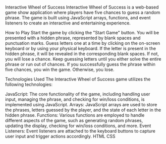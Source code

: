 Interactive Wheel of Success
Interactive Wheel of Success is a web-based game show application where players have five chances to guess a random phrase. The game is built using JavaScript arrays, functions, and event listeners to create an interactive and entertaining experience.

How to Play
Start the game by clicking the "Start Game" button.
You will be presented with a hidden phrase, represented by blank spaces and punctuation marks.
Guess letters one at a time by clicking on the on-screen keyboard or by using your physical keyboard.
If the letter is present in the hidden phrase, it will be revealed in the corresponding blank spaces. If not, you will lose a chance.
Keep guessing letters until you either solve the entire phrase or run out of chances.
If you successfully guess the phrase within five chances, you win the game. Otherwise, you lose.

Technologies Used
The Interactive Wheel of Success game utilizes the following technologies:

JavaScript: The core functionality of the game, including handling user input, managing the phrase, and checking for win/loss conditions, is implemented using JavaScript.
Arrays: JavaScript arrays are used to store the phrases, letters guessed by the player, and the state of each letter in the hidden phrase.
Functions: Various functions are employed to handle different aspects of the game, such as generating random phrases, updating the display, checking for win/loss conditions, and more.
Event Listeners: Event listeners are attached to the keyboard buttons to capture user input and trigger actions accordingly.
HTML
CSS
